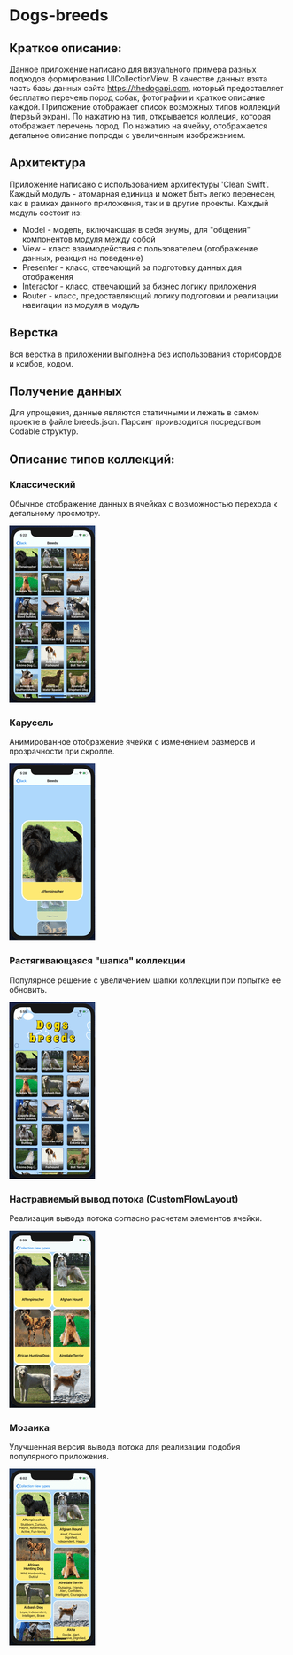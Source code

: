 # Dogs-breeds
## Краткое описание:
Данное приложение написано для визуального примера разных подходов формирования UICollectionView. В качестве данных взята часть базы данных сайта https://thedogapi.com, который предоставляет бесплатно перечень пород собак, фотографии и краткое описание каждой. Приложение отображает список возможных типов коллекций (первый экран). По нажатию на тип, открывается коллеция, которая отображает перечень пород. По нажатию на ячейку, отображается детальное описание попроды с увеличенным изображением.

## Архитектура
Приложение написано с использованием архитектуры 'Clean Swift'. Каждый модуль - атомарная единица и может быть легко перенесен, как в рамках данного приложения, так и в другие проекты. Каждый модуль состоит из:
* Model - модель, включающая в себя энумы, для "общения" компонентов модуля между собой
* View - класс взаимодействия с пользователем (отображение данных, реакция на поведение)
* Presenter - класс, отвечающий за подготовку данных для отображения
* Interactor - класс, отвечающий за бизнес логику приложения
* Router - класс, предоставляющий логику подготовки и реализации навигации из модуля в модуль

## Верстка
Вся верстка в приложении выполнена без использования сторибордов и ксибов, кодом.

## Получение данных
Для упрощения, данные являются статичными и лежать в самом проекте в файле breeds.json. Парсинг проивзодится посредством Codable структур.

## Описание типов коллекций:
### Классический
Обычное отображение данных в ячейках с возможностью перехода к детальному просмотру.

![](ReadmeContent/Original.gif)

### Карусель
Анимированное отображение ячейки с изменением размеров и прозрачности при скролле.

![](ReadmeContent/Carousel.gif)

### Растягивающаяся "шапка" коллекции 
Популярное решение с увеличением шапки коллекции при попытке ее обновить. 

![](ReadmeContent/StretchyImage.gif)

### Настравиемый вывод потока (CustomFlowLayout)
Реализация вывода потока согласно расчетам элементов ячейки.

![](ReadmeContent/CustomViewLayout.gif)

### Мозаика
Улучшенная версия вывода потока для реализации подобия популярного приложения.

![](ReadmeContent/Mosaic.gif)


